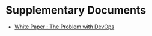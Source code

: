 # Supplementary Documents

* [White Paper : The Problem with DevOps](/doc/the_problem_with_devops.pdf)